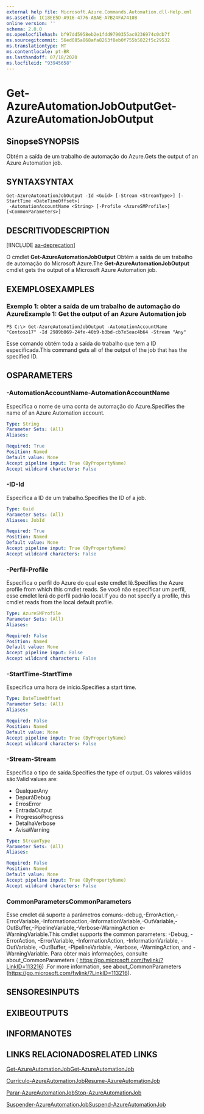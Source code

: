 ```yaml
---
external help file: Microsoft.Azure.Commands.Automation.dll-Help.xml
ms.assetid: 1C18EE5D-A916-4776-ABAE-A7B24FA74108
online version: ''
schema: 2.0.0
ms.openlocfilehash: bf97dd5958eb2e1fdd9790355ac0236974c0db7f
ms.sourcegitcommit: 56ed085a868afa8263f8eb0f755b5822f5c29532
ms.translationtype: MT
ms.contentlocale: pt-BR
ms.lasthandoff: 07/18/2020
ms.locfileid: "93945658"
---
```

# <span data-ttu-id="18e52-101">Get-AzureAutomationJobOutput</span><span class="sxs-lookup"><span data-stu-id="18e52-101">Get-AzureAutomationJobOutput</span></span>

## <span data-ttu-id="18e52-102">Sinopse</span><span class="sxs-lookup"><span data-stu-id="18e52-102">SYNOPSIS</span></span>

<span data-ttu-id="18e52-103">Obtém a saída de um trabalho de automação do Azure.</span><span class="sxs-lookup"><span data-stu-id="18e52-103">Gets the output of an Azure Automation job.</span></span>

## <span data-ttu-id="18e52-104">SYNTAX</span><span class="sxs-lookup"><span data-stu-id="18e52-104">SYNTAX</span></span>

```
Get-AzureAutomationJobOutput -Id <Guid> [-Stream <StreamType>] [-StartTime <DateTimeOffset>]
 -AutomationAccountName <String> [-Profile <AzureSMProfile>] [<CommonParameters>]
```

## <span data-ttu-id="18e52-105">DESCRITIVO</span><span class="sxs-lookup"><span data-stu-id="18e52-105">DESCRIPTION</span></span>

[!INCLUDE [aa-deprecation](../include/aa-deprecation.md)]

<span data-ttu-id="18e52-106">O cmdlet **Get-AzureAutomationJobOutput** Obtém a saída de um trabalho de automação do Microsoft Azure.</span><span class="sxs-lookup"><span data-stu-id="18e52-106">The **Get-AzureAutomationJobOutput** cmdlet gets the output of a Microsoft Azure Automation job.</span></span>

## <span data-ttu-id="18e52-107">EXEMPLOS</span><span class="sxs-lookup"><span data-stu-id="18e52-107">EXAMPLES</span></span>

### <span data-ttu-id="18e52-108">Exemplo 1: obter a saída de um trabalho de automação do Azure</span><span class="sxs-lookup"><span data-stu-id="18e52-108">Example 1: Get the output of an Azure Automation job</span></span>
```
PS C:\> Get-AzureAutomationJobOutput -AutomationAccountName "Contoso17" -Id 2989b069-24fe-40b9-b3bd-cb7e5eac4b64 -Stream "Any"
```

<span data-ttu-id="18e52-109">Esse comando obtém toda a saída do trabalho que tem a ID especificada.</span><span class="sxs-lookup"><span data-stu-id="18e52-109">This command gets all of the output of the job that has the specified ID.</span></span>

## <span data-ttu-id="18e52-110">OS</span><span class="sxs-lookup"><span data-stu-id="18e52-110">PARAMETERS</span></span>

### <span data-ttu-id="18e52-111">-AutomationAccountName</span><span class="sxs-lookup"><span data-stu-id="18e52-111">-AutomationAccountName</span></span>
<span data-ttu-id="18e52-112">Especifica o nome de uma conta de automação do Azure.</span><span class="sxs-lookup"><span data-stu-id="18e52-112">Specifies the name of an Azure Automation account.</span></span>

```yaml
Type: String
Parameter Sets: (All)
Aliases: 

Required: True
Position: Named
Default value: None
Accept pipeline input: True (ByPropertyName)
Accept wildcard characters: False
```

### <span data-ttu-id="18e52-113">-ID</span><span class="sxs-lookup"><span data-stu-id="18e52-113">-Id</span></span>
<span data-ttu-id="18e52-114">Especifica a ID de um trabalho.</span><span class="sxs-lookup"><span data-stu-id="18e52-114">Specifies the ID of a job.</span></span>

```yaml
Type: Guid
Parameter Sets: (All)
Aliases: JobId

Required: True
Position: Named
Default value: None
Accept pipeline input: True (ByPropertyName)
Accept wildcard characters: False
```

### <span data-ttu-id="18e52-115">-Perfil</span><span class="sxs-lookup"><span data-stu-id="18e52-115">-Profile</span></span>
<span data-ttu-id="18e52-116">Especifica o perfil do Azure do qual este cmdlet lê.</span><span class="sxs-lookup"><span data-stu-id="18e52-116">Specifies the Azure profile from which this cmdlet reads.</span></span>
<span data-ttu-id="18e52-117">Se você não especificar um perfil, esse cmdlet lerá do perfil padrão local.</span><span class="sxs-lookup"><span data-stu-id="18e52-117">If you do not specify a profile, this cmdlet reads from the local default profile.</span></span>

```yaml
Type: AzureSMProfile
Parameter Sets: (All)
Aliases: 

Required: False
Position: Named
Default value: None
Accept pipeline input: False
Accept wildcard characters: False
```

### <span data-ttu-id="18e52-118">-StartTime</span><span class="sxs-lookup"><span data-stu-id="18e52-118">-StartTime</span></span>
<span data-ttu-id="18e52-119">Especifica uma hora de início.</span><span class="sxs-lookup"><span data-stu-id="18e52-119">Specifies a start time.</span></span>

```yaml
Type: DateTimeOffset
Parameter Sets: (All)
Aliases: 

Required: False
Position: Named
Default value: None
Accept pipeline input: True (ByPropertyName)
Accept wildcard characters: False
```

### <span data-ttu-id="18e52-120">-Stream</span><span class="sxs-lookup"><span data-stu-id="18e52-120">-Stream</span></span>
<span data-ttu-id="18e52-121">Especifica o tipo de saída.</span><span class="sxs-lookup"><span data-stu-id="18e52-121">Specifies the type of output.</span></span>
<span data-ttu-id="18e52-122">Os valores válidos são:</span><span class="sxs-lookup"><span data-stu-id="18e52-122">Valid values are:</span></span> 

- <span data-ttu-id="18e52-123">Qualquer</span><span class="sxs-lookup"><span data-stu-id="18e52-123">Any</span></span>
- <span data-ttu-id="18e52-124">Depurá</span><span class="sxs-lookup"><span data-stu-id="18e52-124">Debug</span></span>
- <span data-ttu-id="18e52-125">Erros</span><span class="sxs-lookup"><span data-stu-id="18e52-125">Error</span></span>
- <span data-ttu-id="18e52-126">Entrada</span><span class="sxs-lookup"><span data-stu-id="18e52-126">Output</span></span>
- <span data-ttu-id="18e52-127">Progresso</span><span class="sxs-lookup"><span data-stu-id="18e52-127">Progress</span></span>
- <span data-ttu-id="18e52-128">Detalha</span><span class="sxs-lookup"><span data-stu-id="18e52-128">Verbose</span></span>
- <span data-ttu-id="18e52-129">Avisa</span><span class="sxs-lookup"><span data-stu-id="18e52-129">Warning</span></span>

```yaml
Type: StreamType
Parameter Sets: (All)
Aliases: 

Required: False
Position: Named
Default value: None
Accept pipeline input: True (ByPropertyName)
Accept wildcard characters: False
```

### <span data-ttu-id="18e52-130">CommonParameters</span><span class="sxs-lookup"><span data-stu-id="18e52-130">CommonParameters</span></span>
<span data-ttu-id="18e52-131">Esse cmdlet dá suporte a parâmetros comuns:-debug,-ErrorAction,-ErrorVariable,-Informationaction,-InformationVariable,-OutVariable,-OutBuffer,-PipelineVariable,-Verbose-WarningAction e-WarningVariable.</span><span class="sxs-lookup"><span data-stu-id="18e52-131">This cmdlet supports the common parameters: -Debug, -ErrorAction, -ErrorVariable, -InformationAction, -InformationVariable, -OutVariable, -OutBuffer, -PipelineVariable, -Verbose, -WarningAction, and -WarningVariable.</span></span> <span data-ttu-id="18e52-132">Para obter mais informações, consulte about_CommonParameters ( https://go.microsoft.com/fwlink/?LinkID=113216) .</span><span class="sxs-lookup"><span data-stu-id="18e52-132">For more information, see about_CommonParameters (https://go.microsoft.com/fwlink/?LinkID=113216).</span></span>

## <span data-ttu-id="18e52-133">SENSORES</span><span class="sxs-lookup"><span data-stu-id="18e52-133">INPUTS</span></span>

## <span data-ttu-id="18e52-134">EXIBE</span><span class="sxs-lookup"><span data-stu-id="18e52-134">OUTPUTS</span></span>

## <span data-ttu-id="18e52-135">INFORMA</span><span class="sxs-lookup"><span data-stu-id="18e52-135">NOTES</span></span>

## <span data-ttu-id="18e52-136">LINKS RELACIONADOS</span><span class="sxs-lookup"><span data-stu-id="18e52-136">RELATED LINKS</span></span>

[<span data-ttu-id="18e52-137">Get-AzureAutomationJob</span><span class="sxs-lookup"><span data-stu-id="18e52-137">Get-AzureAutomationJob</span></span>](./Get-AzureAutomationJob.md)

[<span data-ttu-id="18e52-138">Currículo-AzureAutomationJob</span><span class="sxs-lookup"><span data-stu-id="18e52-138">Resume-AzureAutomationJob</span></span>](./Resume-AzureAutomationJob.md)

[<span data-ttu-id="18e52-139">Parar-AzureAutomationJob</span><span class="sxs-lookup"><span data-stu-id="18e52-139">Stop-AzureAutomationJob</span></span>](./Stop-AzureAutomationJob.md)

[<span data-ttu-id="18e52-140">Suspender-AzureAutomationJob</span><span class="sxs-lookup"><span data-stu-id="18e52-140">Suspend-AzureAutomationJob</span></span>](./Suspend-AzureAutomationJob.md)


